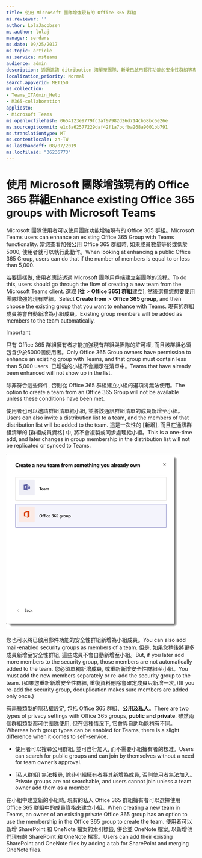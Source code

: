 ```yaml
---
title: 使用 Microsoft 團隊增強現有的 Office 365 群組
ms.reviewer: ''
author: LolaJacobsen
ms.author: lolaj
manager: serdars
ms.date: 09/25/2017
ms.topic: article
ms.service: msteams
audience: admin
description: 透過邀請 ditribution 清單至團隊、新增已啟用郵件功能的安全性群組等專案, 瞭解如何透過 Microsoft 團隊來加強 Office 365 群組。
localization_priority: Normal
search.appverid: MET150
ms.collection:
- Teams_ITAdmin_Help
- M365-collaboration
appliesto:
- Microsoft Teams
ms.openlocfilehash: 0654123e9779fc3af97982d26d714cb58bc6e26e
ms.sourcegitcommit: e1c8a62577229daf42f1a7bcfba268a9001bb791
ms.translationtype: MT
ms.contentlocale: zh-TW
ms.lasthandoff: 08/07/2019
ms.locfileid: "36236773"
---
```

<a name="enhance-existing-office-365-groups-with-microsoft-teams"></a><span data-ttu-id="9b817-103">使用 Microsoft 團隊增強現有的 Office 365 群組</span><span class="sxs-lookup"><span data-stu-id="9b817-103">Enhance existing Office 365 groups with Microsoft Teams</span></span>
=======================================================

<span data-ttu-id="9b817-104">Microsoft 團隊使用者可以使用團隊功能增強現有的 Office 365 群組。</span><span class="sxs-lookup"><span data-stu-id="9b817-104">Microsoft Teams users can enhance an existing Office 365 Group with Teams functionality.</span></span> <span data-ttu-id="9b817-105">當您查看加強公用 Office 365 群組時, 如果成員數量等於或低於 5000, 使用者就可以執行此動作。</span><span class="sxs-lookup"><span data-stu-id="9b817-105">When looking at enhancing a public Office 365 Group, users can do that if the number of members is equal to or less than 5,000.</span></span>

<span data-ttu-id="9b817-106">若要這樣做, 使用者應該透過 Microsoft 團隊用戶端建立新團隊的流程。</span><span class="sxs-lookup"><span data-stu-id="9b817-106">To do this, users should go through the flow of creating a new team from the Microsoft Teams client.</span></span> <span data-ttu-id="9b817-107">選取 [**從** > **Office 365] 群組**建立], 然後選擇您想要使用團隊增強的現有群組。</span><span class="sxs-lookup"><span data-stu-id="9b817-107">Select **Create from** > **Office 365 group**, and then choose the existing group that you want to enhance with Teams.</span></span> <span data-ttu-id="9b817-108">現有的群組成員將會自動新增為小組成員。</span><span class="sxs-lookup"><span data-stu-id="9b817-108">Existing group members will be added as members to the team automatically.</span></span>

> [!IMPORTANT]
> <span data-ttu-id="9b817-109">只有 Office 365 群組擁有者才能加強現有群組與團隊的許可權, 而且該群組必須包含少於5000個使用者。</span><span class="sxs-lookup"><span data-stu-id="9b817-109">Only Office 365 Group owners have permission to enhance an existing group  with Teams, and that group must contain less than 5,000 users.</span></span> <span data-ttu-id="9b817-110">已增強的小組不會顯示在清單中。</span><span class="sxs-lookup"><span data-stu-id="9b817-110">Teams that have already been enhanced will not show up in the list.</span></span>
>
><span data-ttu-id="9b817-111">除非符合這些條件, 否則從 Office 365 群組建立小組的選項將無法使用。</span><span class="sxs-lookup"><span data-stu-id="9b817-111">The option to create a team from an Office 365 Group will not be available unless these conditions have been met.</span></span>

<span data-ttu-id="9b817-112">使用者也可以邀請群組清單給小組, 並將該通訊群組清單的成員新增至小組。</span><span class="sxs-lookup"><span data-stu-id="9b817-112">Users can also invite a distribution list to a team, and the members of that distribution list will be added to the team.</span></span> <span data-ttu-id="9b817-113">這是一次性的 [新增], 而且在通訊群組清單的 [群組成員資格] 中, 將不會複製或同步處理給小組。</span><span class="sxs-lookup"><span data-stu-id="9b817-113">This is a one-time add, and later changes in group membership in the distribution list will not be replicated or synced to Teams.</span></span>

![從 Office 365 群組建立小組選項的螢幕擷取畫面。](media/Enhance_Existing_Office_365_groups_with_Microsoft_Teams_image2.png)

<span data-ttu-id="9b817-115">您也可以將已啟用郵件功能的安全性群組新增為小組成員。</span><span class="sxs-lookup"><span data-stu-id="9b817-115">You can also add mail-enabled security groups as members of a team.</span></span> <span data-ttu-id="9b817-116">但是, 如果您稍後將更多成員新增至安全性群組, 這些成員不會自動新增至小組。</span><span class="sxs-lookup"><span data-stu-id="9b817-116">But, if you later add more members to the security group, those members are not automatically added to the team.</span></span> <span data-ttu-id="9b817-117">您必須單獨新增成員, 或重新新增安全性群組至小組。</span><span class="sxs-lookup"><span data-stu-id="9b817-117">You must add the new members separately or re-add the security group to the team.</span></span> <span data-ttu-id="9b817-118">(如果您重新新增安全性群組, 重復資料刪除會確定成員只新增一次。)</span><span class="sxs-lookup"><span data-stu-id="9b817-118">(If you re-add the security group, deduplication makes sure members are added only once.)</span></span>

<span data-ttu-id="9b817-119">有兩種類型的隱私權設定, 包括 Office 365 群組、**公用及私人**。</span><span class="sxs-lookup"><span data-stu-id="9b817-119">There are two types of privacy settings with Office 365 groups, **public and private**.</span></span> <span data-ttu-id="9b817-120">雖然兩個群組類型都可供團隊使用, 但在這種情況下, 它會與自助功能稍有不同。</span><span class="sxs-lookup"><span data-stu-id="9b817-120">Whereas both group types can be enabled for Teams, there is a slight difference when it comes to self-service.</span></span>

-   <span data-ttu-id="9b817-121">使用者可以搜尋公用群組, 並可自行加入, 而不需要小組擁有者的核准。</span><span class="sxs-lookup"><span data-stu-id="9b817-121">Users can search for public groups and can join by themselves without a need for team owner’s approval.</span></span>

-   <span data-ttu-id="9b817-122">[私人群組] 無法搜尋, 除非小組擁有者將其新增為成員, 否則使用者無法加入。</span><span class="sxs-lookup"><span data-stu-id="9b817-122">Private groups are not searchable, and users cannot join unless a team owner add them as a member.</span></span>

<span data-ttu-id="9b817-123">在小組中建立新的小組時, 現有的私人 Office 365 群組擁有者可以選擇使用 Office 365 群組中的成員資格來建立小組。</span><span class="sxs-lookup"><span data-stu-id="9b817-123">When creating a new team in Teams, an owner of an existing private Office 365 group has an option to use the membership in the Office 365 group to create the team.</span></span> <span data-ttu-id="9b817-124">使用者可以新增 SharePoint 和 OneNote 檔案的索引標籤, 併合並 OneNote 檔案, 以新增他們現有的 SharePoint 和 OneNote 檔案。</span><span class="sxs-lookup"><span data-stu-id="9b817-124">Users can add their existing SharePoint and OneNote files by adding a tab for SharePoint and merging OneNote files.</span></span>
